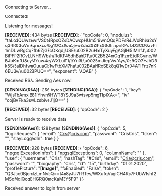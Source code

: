 Connecting to Server...

Connected!

Listening for messages!

**[RECEIVED]**: 434 bytes
**[RECEIVED]**: {
  "opCode": 0,
  "modulus": "taLodQUwzewrVS0t4RpxOZoDACwopHUm5r9wnQQqPDFsRdJVxRh6a2sYqS4K6SuVmkqrexzo/Eg1OCz6oa5jvw2daZ9ZIFs98dhtnpnKPcIbDSCDQzvFi1mDUwRgCqFfb6ZjGFcOKqdjjUSE\u002B2uHmTyXuyFgAGjIHl5IMrlfJ\u002BiPFP2RCvLLNH9Wbsh/RdKP45dhBahD1\u002B524mGq1FzmEtdRGymc/WBJbKmfUScyMYuw4ayWXLulT1/l/Yn3L\u002BmJIepVwfAys/0z9QO7HJhD5k5S/5alDhfwnOuuaCb1wFtbXM7ha\u002BAaNRxSEk8qQ1wDrD4ATIFnz7nK6EU3v/\u002BPUQ==",
  "exponent": "AQAB"
}

Received RSA. Sending Aes now!

**[SENDING(RSA)]**: 256 bytes
**[SENDING(RSA)]**: {
  "opCode": 1,
  "key": "WjsTbAmxlB81lYhvn5HWT8YSJ9a3wtsvp5mgTIpiXAk=",
  "iv": "cojBVFka3swLzsbiveJ1jQ=="
}

**[RECEIVED]**: 32 bytes
**[RECEIVED]**: {
  "opCode": 2
}

Server is ready to receive data

**[SENDING(Aes)]**: 128 bytes
**[SENDING(Aes)]**: {
  "opCode": 5,
  "loginRequest": {
    "email": "Cris@cris.com",
    "password": "CrisCris",
    "token": "",
    "stayLoggedIn": true
  }
}

**[RECEIVED]**: 928 bytes
**[RECEIVED]**: {
  "opCode": 6,
  "npgsqlExceptionInfos": {
    "npgsqlExceptions": 0,
    "columnName": ""
  },
  "user": {
    "username": "Cris",
    "hashTag": "#Cris",
    "email": "Cris@cris.com",
    "password": "",
    "biography": "Cris",
    "id": "15",
    "birthday": "01.01.2020",
    "profilePicture": "**[Image]**",
    "faEnabled": "False",
    "token": "Q3Jpc0BjcmlzLmNvbQ==t4n8yJU7hRTes/WIXufqVugiCH4Rp7FUbW1shf2MSqMqiQcgBHGRQ0mcKaM3Y5F9"
  }
}

Received answer to login from server

